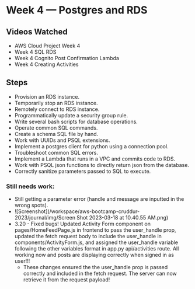 # Week 4 — Postgres and RDS

## Videos Watched
- AWS Cloud Project Week 4
- Week 4 SQL RDS
- Week 4 Cognito Post Confirmation Lambda
- Week 4 Creating Activities

## Steps
- Provision an RDS instance. 
- Temporarily stop an RDS instance. 
- Remotely connect to RDS instance. 
- Programmatically update a security group rule. 
- Write several bash scripts for database operations. 
- Operate common SQL commands. 
- Create a schema SQL file by hand. 
- Work with UUIDs and PSQL extensions. 
- Implement a postgres client for python using a connection pool. 
- Troubleshoot common SQL errors. 
- Implement a Lambda that runs in a VPC and commits code to RDS. 
- Work with PSQL json functions to directly return json from the database. 
- Correctly sanitize parameters passed to SQL to execute. 

### Still needs work:
- Still getting a parameter error (handle and message are inputted in the wrong spots). 
- ![Screenshot](/workspace/aws-bootcamp-cruddur-2023/journal/img/Screen Shot 2023-03-18 at 10.40.55 AM.png)
- 3.20 - Fixed bugs!  Updated Activity Form component on pages/HomeFeedPage.js in frontend to pass the user_handle prop, updated the fetch request body to include the user_handle in components/ActivityForm.js, and assigned the user_handle variable following the other variables format in app.py api/activities route. All working now and posts are displaying correctly when signed in as user!!!  
    - These changes ensured the the user_handle prop is passed correctly and included in the fetch request.  The server can now retrieve it from the request payload!
